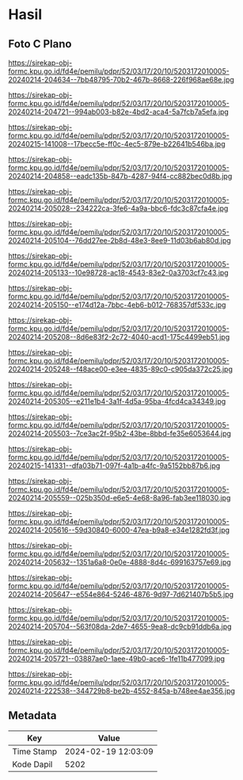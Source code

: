 # Hasil

## Foto C Plano

https://sirekap-obj-formc.kpu.go.id/fd4e/pemilu/pdpr/52/03/17/20/10/5203172010005-20240214-204634--7bb48795-70b2-467b-8668-226f968ae68e.jpg

https://sirekap-obj-formc.kpu.go.id/fd4e/pemilu/pdpr/52/03/17/20/10/5203172010005-20240214-204721--994ab003-b82e-4bd2-aca4-5a7fcb7a5efa.jpg

https://sirekap-obj-formc.kpu.go.id/fd4e/pemilu/pdpr/52/03/17/20/10/5203172010005-20240215-141008--17becc5e-ff0c-4ec5-879e-b22641b546ba.jpg

https://sirekap-obj-formc.kpu.go.id/fd4e/pemilu/pdpr/52/03/17/20/10/5203172010005-20240214-204858--eadc135b-847b-4287-94f4-cc882bec0d8b.jpg

https://sirekap-obj-formc.kpu.go.id/fd4e/pemilu/pdpr/52/03/17/20/10/5203172010005-20240214-205028--234222ca-3fe6-4a9a-bbc6-fdc3c87cfa4e.jpg

https://sirekap-obj-formc.kpu.go.id/fd4e/pemilu/pdpr/52/03/17/20/10/5203172010005-20240214-205104--76dd27ee-2b8d-48e3-8ee9-11d03b6ab80d.jpg

https://sirekap-obj-formc.kpu.go.id/fd4e/pemilu/pdpr/52/03/17/20/10/5203172010005-20240214-205133--10e98728-ac18-4543-83e2-0a3703cf7c43.jpg

https://sirekap-obj-formc.kpu.go.id/fd4e/pemilu/pdpr/52/03/17/20/10/5203172010005-20240214-205150--e174d12a-7bbc-4eb6-b012-768357df533c.jpg

https://sirekap-obj-formc.kpu.go.id/fd4e/pemilu/pdpr/52/03/17/20/10/5203172010005-20240214-205208--8d6e83f2-2c72-4040-acd1-175c4499eb51.jpg

https://sirekap-obj-formc.kpu.go.id/fd4e/pemilu/pdpr/52/03/17/20/10/5203172010005-20240214-205248--f48ace00-e3ee-4835-89c0-c905da372c25.jpg

https://sirekap-obj-formc.kpu.go.id/fd4e/pemilu/pdpr/52/03/17/20/10/5203172010005-20240214-205305--e211e1b4-3a1f-4d5a-95ba-4fcd4ca34349.jpg

https://sirekap-obj-formc.kpu.go.id/fd4e/pemilu/pdpr/52/03/17/20/10/5203172010005-20240214-205503--7ce3ac2f-95b2-43be-8bbd-fe35e6053644.jpg

https://sirekap-obj-formc.kpu.go.id/fd4e/pemilu/pdpr/52/03/17/20/10/5203172010005-20240215-141331--dfa03b71-097f-4a1b-a4fc-9a5152bb87b6.jpg

https://sirekap-obj-formc.kpu.go.id/fd4e/pemilu/pdpr/52/03/17/20/10/5203172010005-20240214-205559--025b350d-e6e5-4e68-8a96-fab3ee118030.jpg

https://sirekap-obj-formc.kpu.go.id/fd4e/pemilu/pdpr/52/03/17/20/10/5203172010005-20240214-205616--59d30840-6000-47ea-b9a8-e34e1282fd3f.jpg

https://sirekap-obj-formc.kpu.go.id/fd4e/pemilu/pdpr/52/03/17/20/10/5203172010005-20240214-205632--1351a6a8-0e0e-4888-8d4c-699163757e69.jpg

https://sirekap-obj-formc.kpu.go.id/fd4e/pemilu/pdpr/52/03/17/20/10/5203172010005-20240214-205647--e554e864-5246-4876-9d97-7d621407b5b5.jpg

https://sirekap-obj-formc.kpu.go.id/fd4e/pemilu/pdpr/52/03/17/20/10/5203172010005-20240214-205704--563f08da-2de7-4655-9ea8-dc9cb91ddb6a.jpg

https://sirekap-obj-formc.kpu.go.id/fd4e/pemilu/pdpr/52/03/17/20/10/5203172010005-20240214-205721--03887ae0-1aee-49b0-ace6-1fe11b477099.jpg

https://sirekap-obj-formc.kpu.go.id/fd4e/pemilu/pdpr/52/03/17/20/10/5203172010005-20240214-222538--344729b8-be2b-4552-845a-b748ee4ae356.jpg


## Metadata

| Key        | Value               |
| ---------- | ------------------- |
| Time Stamp | 2024-02-19 12:03:09 |
| Kode Dapil | 5202                |



